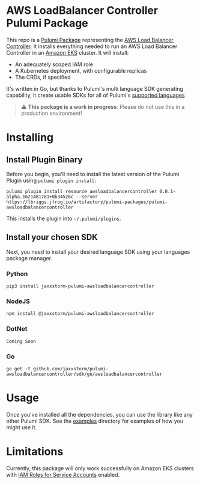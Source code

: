 # AWS LoadBalancer Controller Pulumi Package

This repo is a [Pulumi Package](https://www.pulumi.com/docs/guides/pulumi-packages/) representing the [AWS Load Balancer Controller](https://docs.aws.amazon.com/eks/latest/userguide/aws-load-balancer-controller.html). It installs everything needed to run an AWS Load Balancer Controller in an [Amazon EKS](https://aws.amazon.com/eks/) cluster. It will install:

  - An adequately scoped IAM role
  - A Kubernetes deployment, with configurable replicas
  - The CRDs, if specified

It's written in Go, but thanks to Pulumi's multi language SDK generating capability, it create usable SDKs for all of Pulumi's [supported languages](https://www.pulumi.com/docs/intro/languages/)

> :warning: **This package is a work in progress**: Please do not use this in a production environment!

# Installing

## Install Plugin Binary

Before you begin, you'll need to install the latest version of the Pulumi Plugin using `pulumi plugin install`:

```
pulumi plugin install resource awsloadbalancercontroller 0.0.1-alpha.1621481781+0b34526c --server https://lbriggs.jfrog.io/artifactory/pulumi-packages/pulumi-awsloadbalancercontroller
```

This installs the plugin into `~/.pulumi/plugins`.

## Install your chosen SDK

Next, you need to install your desired language SDK using your languages package manager.

### Python

```
pip3 install jaxxstorm-pulumi-awsloadbalancercontroller
```

### NodeJS

```
npm install @jaxxstorm/pulumi-awsloadbalancercontroller
```

### DotNet

```
Coming Soon
```

### Go

```
go get -t github.com/jaxxstorm/pulumi-awsloadbalancercontroller/sdk/go/awsloadbalancercontroller
```

# Usage

Once you've installed all the dependencies, you can use the library like any other Pulumi SDK. See the [examples](examples/) directory for examples of how you might use it.

# Limitations

Currently, this package will only work successfully on Amazon EKS clusters with [IAM Roles for Service Accounts](https://docs.aws.amazon.com/eks/latest/userguide/iam-roles-for-service-accounts.html) enabled.
